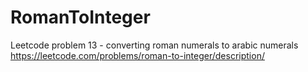 # RomanToInteger
Leetcode problem 13 - converting roman numerals to arabic numerals https://leetcode.com/problems/roman-to-integer/description/

